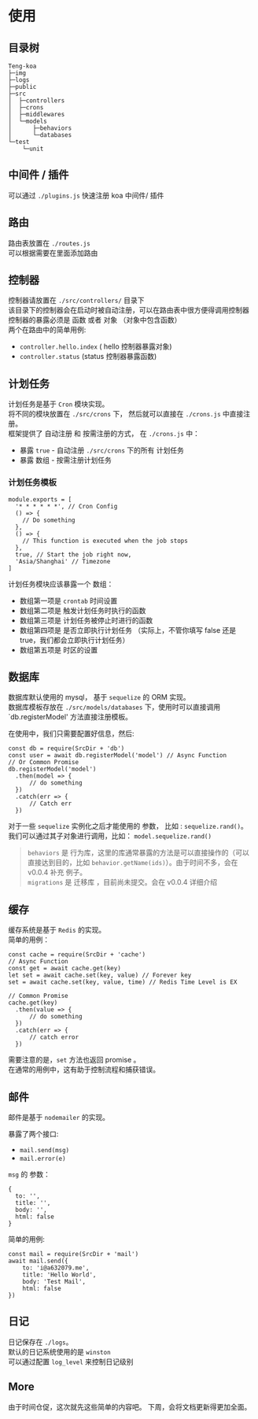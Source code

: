 # 使用  
## 目录树
```
Teng-koa
├─img
├─logs
├─public
├─src
│  ├─controllers
│  ├─crons
│  ├─middlewares
│  └─models
│      ├─behaviors
│      └─databases
└─test
    └─unit

```
## 中间件 / 插件  
可以通过 `./plugins.js` 快速注册 koa 中间件/ 插件  

## 路由
路由表放置在 `./routes.js`  
可以根据需要在里面添加路由  

## 控制器
控制器请放置在 `./src/controllers/` 目录下  
该目录下的控制器会在启动时被自动注册，可以在路由表中很方便得调用控制器  
控制器的暴露必须是 函数 或者 对象 （对象中包含函数）   
两个在路由中的简单用例:   
* `controller.hello.index` ( hello 控制器暴露对象)  
* `controller.status` (status 控制器暴露函数)   

## 计划任务
计划任务是基于 `Cron` 模块实现。  
将不同的模块放置在 `./src/crons` 下， 然后就可以直接在 `./crons.js` 中直接注册。  
框架提供了 自动注册 和 按需注册的方式， 在 `./crons.js` 中：  
* 暴露 `true` - 自动注册 `./src/crons` 下的所有 计划任务  
* 暴露 数组 - 按需注册计划任务  

### 计划任务模板
```
module.exports = [
  '* * * * * *', // Cron Config
  () => {
    // Do something
  },
  () => {
    // This function is executed when the job stops
  },
  true, // Start the job right now,
  'Asia/Shanghai' // Timezone
]
```

计划任务模块应该暴露一个 数组：  
* 数组第一项是 `crontab` 时间设置  
* 数组第二项是 触发计划任务时执行的函数  
* 数组第三项是 计划任务被停止时进行的函数  
* 数组第四项是 是否立即执行计划任务 （实际上，不管你填写 false 还是 true，我们都会立即执行计划任务）  
* 数组第五项是 时区的设置  

## 数据库
数据库默认使用的 mysql， 基于 `sequelize` 的 ORM 实现。  
数据库模板存放在 `./src/models/databases` 下，使用时可以直接调用 `db.registerModel' 方法直接注册模板。  

在使用中，我们只需要配置好信息，然后:   
```
const db = require(SrcDir + 'db')
const user = await db.registerModel('model') // Async Function
// Or Common Promise
db.registerModel('model')
  .then(model => {
      // do something
  })
  .catch(err => {
      // Catch err
  })
```

对于一些 `sequelize` 实例化之后才能使用的 参数， 比如 : `sequelize.rand()`。   
我们可以通过其子对象进行调用，比如： `model.sequelize.rand()`  

> `behaviors` 是 行为库，这里的库通常暴露的方法是可以直接操作的（可以直接达到目的，比如 `behavior.getName(ids)`）。由于时间不多，会在 v0.0.4 补充 例子。  
> `migrations` 是 迁移库 ，目前尚未提交。会在 v0.0.4 详细介绍  


## 缓存
缓存系统是基于 `Redis` 的实现。  
简单的用例：  
```
const cache = require(SrcDir + 'cache')
// Async Function
const get = await cache.get(key)
let set = await cache.set(key, value) // Forever key
set = await cache.set(key, value, time) // Redis Time Level is EX

// Common Promise
cache.get(key)
  .then(value => {
      // do something
  })
  .catch(err => {
      // catch error
  })
```  

需要注意的是，`set` 方法也返回 promise 。   
在通常的用例中，这有助于控制流程和捕获错误。  

## 邮件
邮件是基于 `nodemailer` 的实现。
  
暴露了两个接口:
* `mail.send(msg)`
* `mail.error(e)`  

`msg` 的 参数：  
```
{
  to: '',
  title: '',
  body: '',
  html: false
}
```

简单的用例:  

```
const mail = require(SrcDir + 'mail')
await mail.send({
    to: 'i@a632079.me',
    title: 'Hello World',
    body: 'Test Mail',
    html: false
})
```

## 日记
日记保存在 `./logs`。  
默认的日记系统使用的是  `winston`  
可以通过配置 `log_level` 来控制日记级别  

## More
由于时间仓促，这次就先这些简单的内容吧。 下周，会将文档更新得更加全面。 

